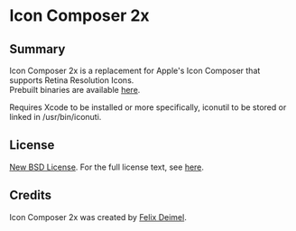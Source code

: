 # Icon Composer 2x

Summary
-------

Icon Composer 2x is a replacement for Apple's Icon Composer that supports Retina Resolution Icons.<br />
Prebuilt binaries are available [here](http://www.lemonmojo.com/work).

Requires Xcode to be installed or more specifically, iconutil to be stored or linked in /usr/bin/iconuti.

License
-------

[New BSD License](http://en.wikipedia.org/wiki/BSD_licenses). For the full license text, see [here](https://raw.github.com/LemonMojo/IconComposer2x/master/License).

Credits
-------
Icon Composer 2x was created by [Felix Deimel](https://github.com/LemonMojo).<br />
